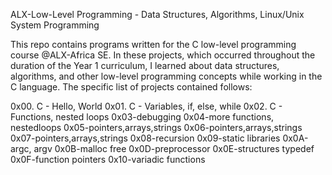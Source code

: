 ALX-Low-Level Programming - Data Structures, Algorithms, Linux/Unix System Programming

This repo contains programs written for the C low-level programming course @ALX-Africa SE. In these projects, which occurred throughout the duration of the Year 1 curriculum, I learned about data structures, algorithms, and other low-level programming concepts while working in the C language. The specific list of projects contained follows:

0x00. C - Hello, World
0x01. C - Variables, if, else, while
0x02. C - Functions, nested loops
0x03-debugging
0x04-more functions, nestedloops
0x05-pointers,arrays,strings
0x06-pointers,arrays,strings
0x07-pointers,arrays,strings
0x08-recursion
0x09-static libraries
0x0A-argc, argv
0x0B-malloc free
0x0D-preprocessor
0x0E-structures typedef
0x0F-function pointers
0x10-variadic functions
